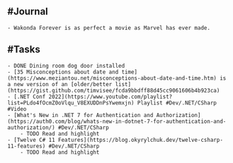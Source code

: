 ## #Journal
	- Wakonda Forever is as perfect a movie as Marvel has ever made.
## #Tasks
	- DONE Dining room dog door installed
	- [35 Misconceptions about date and time](https://www.meziantou.net/misconceptions-about-date-and-time.htm) is a new version of an [older/better list](https://gist.github.com/timvisee/fcda9bbdff88d45cc9061606b4b923ca)
	- [.NET Conf 2022](https://www.youtube.com/playlist?list=PLdo4fOcmZ0oVlqu_V8EXUDDnPsYwemxjn) Playlist #Dev/.NET/CSharp #Video
	- [What's New in .NET 7 for Authentication and Authorization](https://auth0.com/blog/whats-new-in-dotnet-7-for-authentication-and-authorization/) #Dev/.NET/CSharp
		- TODO Read and highlight
	- [Twelve C# 11 Features](https://blog.okyrylchuk.dev/twelve-csharp-11-features) #Dev/.NET/CSharp
		- TODO Read and highlight